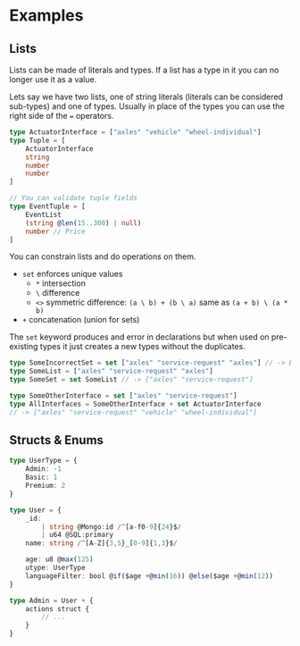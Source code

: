 # Examples

## Lists

Lists can be made of literals and types.
If a list has a type in it you can no longer use it as a value.

Lets say we have two lists, one of string literals (literals can be considered sub-types) and one of types.
Usually in place of the types you can use the right side of the `=` operators.

```ts
type ActuatorInterface = ["axles" "vehicle" "wheel-individual"]
type Tuple = [
	ActuatorInterface
	string
	number
	number
]

// You can validate tuple fields
type EventTuple = [
	EventList
	(string @len(15..300) | null)
	number // Price
]
```

You can constrain lists and do operations on them.

- `set` enforces unique values
	- `*` intersection
	- `\` difference
	- `<>` symmetric difference: `(a \ b) + (b \ a)` same as `(a + b) \ (a * b)`
- `+` concatenation (union for sets)

The `set` keyword produces and error in declarations but when used on pre-existing types it just creates a new types without the duplicates.

```ts
type SomeIncorrectSet = set ["axles" "service-request" "axles"] // -> Error
type SomeList = ["axles" "service-request" "axles"]
type SomeSet = set SomeList // -> ["axles" "service-request"]
```

```ts
type SomeOtherInterface = set ["axles" "service-request"]
type AllInterfaces = SomeOtherInterface + set ActuatorInterface
// -> ["axles" "service-request" "vehicle" "wheel-individual"]
```

## Structs & Enums

```ts
type UserType = {
	Admin: -1
	Basic: 1
	Premium: 2
}

type User = {
	_id:
		| string @Mongo:id /^[a-f0-9]{24}$/
		| u64 @SQL:primary
	name: string /^[A-Z]{3,5}_[0-9]{1,3}$/

	age: u8 @max(125)
	utype: UserType
	languageFilter: bool @if($age +@min(16)) @else($age +@min(12))
}

type Admin = User + {
	actions struct {
		// ...
	}
}

```
